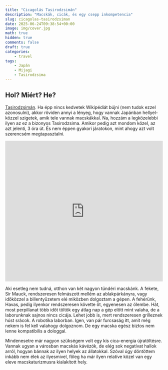```yaml
---
title: "Cicagolás Tasirodzsimán"
description: "Macskák, cicák, és egy csepp inkompetencia"
slug: cicagolas-tasirodzsiman
date: 2025-06-24T09:38:54+00:00
image: img/cover.jpg
math: true
hidden: true
comments: false
draft: true
categories:
    - travel
tags:
    - Japán
    - Mijagi
    - Tasirodzsima
---
```


## Hol? Miért? He?

[Tasirodzsimán](https://hu.wikipedia.org/wiki/Tasirodzsima). Ha épp nincs kedvetek Wikipédiát bújni (nem tudok ezzel azonosulni), akkor röviden annyi a lényeg, hogy vannak Japánban hellyel-közzel szigetek, amik tele vannak macskákkal. Na, hozzám a legközelebbi ilyen az ez a bizonyos Tasirodzsima. Amikor pedig azt mondom közel, az azt jelenti, 3 óra út. És nem éppen gyakori járatokon, mint ahogy azt volt szerencsém megtapasztalni.

<!-- markdownlint-disable MD033 -->
<iframe src="https://www.google.com/maps/embed?pb=!1m18!1m12!1m3!1d23157.631691028415!2d141.39732524577602!3d38.2986633488781!2m3!1f0!2f0!3f0!3m2!1i1024!2i768!4f13.1!3m3!1m2!1s0x5f89c00d07d663e7%3A0xd985f22a28c60972!2sTashirojima!5e1!3m2!1sen!2sjp!4v1751552431246!5m2!1sen!2sjp" width="100%" height="450" style="border:0;" allowfullscreen="" loading="lazy" referrerpolicy="no-referrer-when-downgrade"></iframe>

Aki esetleg nem tudná, otthon van két nagyon tündéri macskánk. A fekete, Sir Mauck, rendszeresen felmászott mellém az ablakpárkányra, vagy időközzel a billentyűzetem elé miközben dolgoztam a gépen. A fehérünk, Havas, pedig ilyenkor rendszeresen követte őt, egyenesen az ölembe. Hát, most perpillanat több időt töltök egy átlag nap a gép előtt mint valaha, de a laborunknak sajnos nincs cicája. Lehet jobb is, mert rendszeresen grilleznek húst srácok. A robotika laborban. Igen, van pár furcsaság itt, amit még nekem is fel kell valahogy dolgoznom. De egy macska egész biztos nem lenne kompatibilis a dologgal.

Mindenesetre már nagyon szükségem volt egy kis cica-energia újratöltésre. Vannak ugyan a városban macskás kávézók, de elég sok negatívat hallok arról, hogyan bánnak az ilyen helyek az állatokkal. Szóval úgy döntöttem inkább nem élek az ilyesmivel, főleg ha már ilyen relatíve közel van egy eleve macskaturizmusra kialakított hely.


